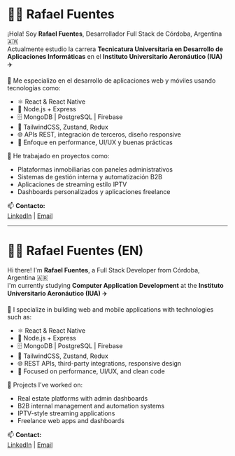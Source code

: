 # 👨‍💻 Rafael Fuentes

¡Hola! Soy **Rafael Fuentes**, Desarrollador Full Stack de Córdoba, Argentina 🇦🇷  
Actualmente estudio la carrera **Tecnicatura Universitaria en Desarrollo de Aplicaciones Informáticas** en el **Instituto Universitario Aeronáutico (IUA)** ✈️

🔧 Me especializo en el desarrollo de aplicaciones web y móviles usando tecnologías como:

- ⚛️ React & React Native  
- 🧠 Node.js + Express  
- 🗄️ MongoDB | PostgreSQL | Firebase  
- 💅 TailwindCSS, Zustand, Redux  
- 🌐 APIs REST, integración de terceros, diseño responsive  
- 🎯 Enfoque en performance, UI/UX y buenas prácticas

🚀 He trabajado en proyectos como:
- Plataformas inmobiliarias con paneles administrativos  
- Sistemas de gestión interna y automatización B2B  
- Aplicaciones de streaming estilo IPTV  
- Dashboards personalizados y aplicaciones freelance  

📫 **Contacto:**  
[LinkedIn](https://www.linkedin.com/in/rafaelfuentesz) | [Email](mailto:rafafuentes110@gmail.com)

---

# 👨‍💻 Rafael Fuentes (EN)

Hi there! I'm **Rafael Fuentes**, a Full Stack Developer from Córdoba, Argentina 🇦🇷  
I'm currently studying **Computer Application Development** at the **Instituto Universitario Aeronáutico (IUA)** ✈️

🔧 I specialize in building web and mobile applications with technologies such as:

- ⚛️ React & React Native  
- 🧠 Node.js + Express  
- 🗄️ MongoDB | PostgreSQL | Firebase  
- 💅 TailwindCSS, Zustand, Redux  
- 🌐 REST APIs, third-party integrations, responsive design  
- 🎯 Focused on performance, UI/UX, and clean code

🚀 Projects I’ve worked on:
- Real estate platforms with admin dashboards  
- B2B internal management and automation systems  
- IPTV-style streaming applications  
- Freelance web apps and dashboards  

📫 **Contact:**  
[LinkedIn](https://www.linkedin.com/in/rafaelfuentesz) | [Email](mailto:rafafuentes110@gmail.com)
